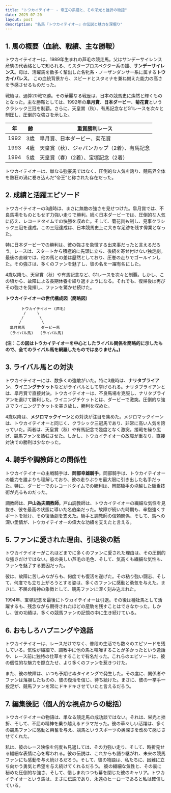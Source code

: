 ```yaml
---
title: "トウカイテイオー - 帝王の系譜と、その栄光と挫折の物語"
date: 2025-07-20
layout: post
description: "名馬『トウカイテイオー』の伝説と魅力を深堀り"
---
```


## 1. 馬の概要（血統、戦績、主な勝鞍）

トウカイテイオーは、1989年生まれの芦毛の競走馬。父はサンデーサイレンス産駒の代表格として知られる、ミスタープロスペクター系の雄、**サンデーサイレンス**。母は、活躍馬を数多く輩出した名牝系・ノーザンダンサー系に属する**トウカイパレス**。  この血統背景から、スピードとスタミナを兼ね備えた能力の高さを予感させるものだった。

戦績は、通算20戦12勝。その華麗なる戦歴は、日本の競馬史に燦然と輝くものとなった。主な勝鞍としては、1992年の**皐月賞**、**日本ダービー**、**菊花賞**というクラシック三冠を制覇。さらに、天皇賞（秋）、有馬記念などG1レースを次々と制圧し、圧倒的な強さを示した。

| 年 | 齢 | 重賞勝利レース |
|---|---|---|
| 1992 | 3歳 | 皐月賞、日本ダービー、菊花賞 |
| 1993 | 4歳 | 天皇賞（秋）、ジャパンカップ（2着）、有馬記念 |
| 1994 | 5歳 |  天皇賞（春）（2着）、宝塚記念（2着） |


トウカイテイオーは、単なる強豪馬ではなく、圧倒的な人気を誇り、競馬界全体を熱狂の渦に巻き込んだ“帝王”と称された存在だった。


## 2. 成績と活躍エピソード

トウカイテイオーの3歳時は、まさに無敵の強さを見せつけた。皐月賞では、不良馬場をものともせず力強い走りで勝利。続く日本ダービーでは、圧倒的な人気に応え、レコードタイムでの快勝を収めた。そして、菊花賞も制し、見事クラシック三冠を達成。この三冠達成は、日本競馬史上に大きな足跡を残す偉業となった。

特に日本ダービーでの勝利は、彼の強さを象徴する出来事だったと言えるだろう。レースは、スタートから積極的に先頭に立ち、後続を寄せ付けない独走劇。最後の直線では、他の馬との差は歴然としており、圧巻の走りでゴールインした。その強さは、多くのファンを魅了し、彼の名を一躍有名にした。

4歳以降も、天皇賞（秋）や有馬記念など、G1レースを次々と制覇。しかし、この頃から、故障による長期休養を繰り返すようになる。それでも、復帰後は再びその強さを発揮し、ファンを驚かせ続けた。


**トウカイテイオーの世代構成図（簡略図）**

```
       トウカイテイオー (芦毛)
        /     \
       /       \
      /         \
  皐月賞馬       ダービー馬
  (ライバル馬)   (ライバル馬)
```

**(注：この図はトウカイテイオーを中心としたライバル関係を簡略的に示したもので、全てのライバル馬を網羅したものではありません。)**


## 3. ライバル馬との対決

トウカイテイオーには、数多くの強敵がいた。特に3歳時は、**ナリタブライアン**、**ウイニングチケット**などがライバルとして挙げられる。ナリタブライアンとは、皐月賞で直接対決。トウカイテイオーは、不良馬場を克服し、ナリタブライアンを退けて勝利した。ウイニングチケットとは、ダービーで激突。圧倒的な強さでウイニングチケットを突き放し、勝利を収めた。

4歳以降は、**メジロマックイーン**との対決が注目を集めた。メジロマックイーンは、トウカイテイオーと同じく、クラシック三冠馬であり、非常に高い人気を誇っていた。両者は、天皇賞（秋）や有馬記念で幾度となく激突。接戦を繰り広げ、競馬ファンを熱狂させた。しかし、トウカイテイオーの故障が重なり、直接対決での勝利は少なかった。


## 4. 騎手や調教師との関係性

トウカイテイオーの主戦騎手は、**岡部幸雄騎手**。岡部騎手は、トウカイテイオーの能力を誰よりも理解しており、彼の走りぶりを最大限に引き出した名手だった。特に、ダービーでのレコードタイムでの勝利は、岡部騎手の卓越した騎乗技術が光るものだった。

調教師は、**戸山為夫調教師**。戸山調教師は、トウカイテイオーの繊細な気性を見抜き、彼を最高の状態に導いた名伯楽だった。故障が続いた時期も、辛抱強くサポートを続け、その復活劇を支えた。騎手と調教師の信頼関係、そして、馬への深い愛情が、トウカイテイオーの偉大な功績を支えたと言える。


## 5. ファンに愛された理由、引退後の話

トウカイテイオーがこれほどまでに多くのファンに愛された理由は、その圧倒的な強さだけではない。彼の美しい芦毛の毛色、そして、気高くも繊細な気性も、ファンを魅了する要因だった。

彼は、故障に苦しみながらも、何度でも復活を遂げた。その粘り強い闘志、そして、何度でも立ち上がろうとする姿は、多くのファンに感動と勇気を与えた。まさに、不屈の精神の象徴として、競馬ファンに深く刻み込まれた。

1994年、宝塚記念を最後にトウカイテイオーは引退。その後は種牡馬として活躍するも、残念ながら期待されたほどの産駒を残すことはできなかった。しかし、彼の功績は、多くの競馬ファンの記憶の中に生き続けている。


## 6. おもしろハプニングや逸話

トウカイテイオーは、レースだけでなく、普段の生活でも数々のエピソードを残している。気性が繊細で、調教中に他の馬と喧嘩することが多かったという逸話や、レース前に独特の仕草をすることで有名だった。これらのエピソードは、彼の個性的な魅力を際立たせ、より多くのファンを惹きつけた。

また、彼の故障は、いつも予期せぬタイミングで発生した。その度に、関係者やファンは落胆したものの、彼の復活を信じ、待ち続けた。まさに、彼の一挙手一投足が、競馬ファンを常にドキドキさせていたと言えるだろう。


## 7. 編集後記（個人的な視点からの総括）

トウカイテイオーの物語は、単なる競走馬の成功談ではない。それは、栄光と挫折、そして、不屈の精神を乗り越えるドラマだった。彼の華々しい活躍は、多くの競馬ファンに感動と興奮を与え、競馬というスポーツの奥深さを改めて感じさせてくれた。

私は、彼のレース映像を何度も見返しては、その力強い走り、そして、時折見せる繊細な表情に心を奪われる。彼の伝説は、これからも語り継がれ、未来の競馬ファンにも感動を与え続けるだろう。そして、彼の物語は、私たちに、困難に立ち向かう勇気と希望を与え続けてくれるだろう。  彼の繊細な気性と、その裏に秘めた圧倒的な強さ、そして、惜しまれつつも幕を閉じた彼のキャリア。トウカイテイオーという馬は、まさに伝説であり、永遠のヒーローであると私は確信している。
